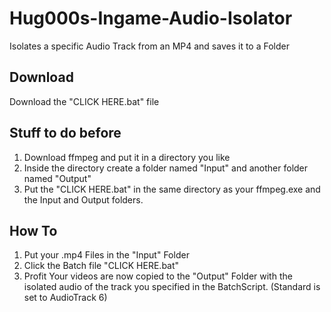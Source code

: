 # Hug000s-Ingame-Audio-Isolator
Isolates a specific Audio Track from an MP4 and saves it to a Folder

## Download
Download the "CLICK HERE.bat" file

## Stuff to do before

1. Download ffmpeg and put it in a directory you like
2. Inside the directory create a folder named "Input" and another folder named "Output"
3. Put the "CLICK HERE.bat" in the same directory as your ffmpeg.exe and the Input and Output folders.

## How To
1. Put your .mp4 Files in the "Input" Folder
2. Click the Batch file "CLICK HERE.bat"
3. Profit
Your videos are now copied to the "Output" Folder with the isolated audio of the track you specified in the BatchScript.
(Standard is set to AudioTrack 6)
